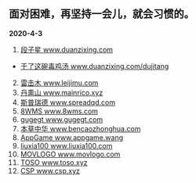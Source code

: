 ## 面对困难，再坚持一会儿，就会习惯的。

**2020-4-3**
1. <a href="https://www.duanzixing.com/" title="段子星" target="_blank">段子星 www.duanzixing.com</a>
  - <a href="https://www.duanzixing.com/dujitang" title="干了这碗毒鸡汤" target="_blank">干了这碗毒鸡汤 www.duanzixing.com/dujitang</a>
2. <a href="https://www.leijimu.com/" title="雷击木" target="_blank">雷击木 www.leijimu.com</a>
3. <a href="https://www.mainrico.xyz/" title="丹熏山" target="_blank">丹熏山 www.mainrico.xyz</a>
4.  <a href="https://www.spreadqd.com/" title="斯普瑞德" target="_blank">斯普瑞德 www.spreadqd.com</a>
5.  <a href="https://www.8wms.com/" title="8WMS" target="_blank">8WMS www.8wms.com</a>
6. <a href="https://www.gugegt.com/" title="gugegt" target="_blank">gugegt www.gugegt.com</a>
7. <a href="https://www.bencaozhonghua.com/" title="本草中华" target="_blank">本草中华 www.bencaozhonghua.com</a>
8. <a href="https://appgame.wang/" title="AppGame" target="_blank">AppGame www.appgame.wang</a>
9. <a href="https://www.liuxia100.com/" title="liuxia100" target="_blank">liuxia100 www.liuxia100.com</a>
10. <a href="https://www.movlogo.com/" title="电影公司标志" target="_blank">MOVLOGO www.movlogo.com</a>
11. <a href="https://www.toso.xyz/" title="toso" target="_blank">TOSO www.toso.xyz</a>
12. <a href="https://www.csp.xyz/" title="CSP" target="_blank">CSP www.csp.xyz</a>
